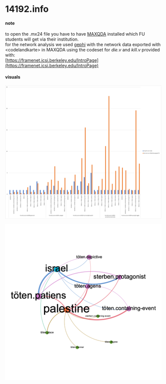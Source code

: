 # 14192.info
#### note
to open the .mx24 file you have to have [MAXQDA](https://www.maxqda.com/de/) installed which FU students will get via their institution.   
for the network analysis we used [gephi](https://gephi.org) with the network data exported with \<codelandkarte\> in MAXQDA using the codeset for *die.v* and *kill.v* provided with:   
[https://framenet.icsi.berkeley.edu/IntroPage](https://framenet.icsi.berkeley.edu/IntroPage)

#### visuals

![code distribution over texts](discourse_pivotexpo01.png)

![code network over texts](codes-network01.png)